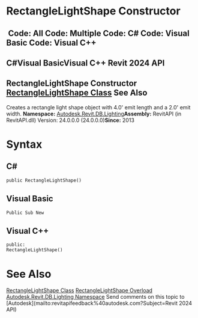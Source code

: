 # RectangleLightShape Constructor

﻿
 Code: All Code: Multiple Code: C# Code: Visual Basic Code: Visual C++   
---  
C#Visual BasicVisual C++
Revit 2024 API  
---  
RectangleLightShape Constructor   
[RectangleLightShape Class](1b9a5edf-d0dc-ce3b-cedd-75c01e431bac.md "RectangleLightShape Class") See Also  
---  
Creates a rectangle light shape object with 4.0' emit length and a 2.0' emit width. 
**Namespace:** [Autodesk.Revit.DB.Lighting](a6a04f07-7fd2-0a4e-12e7-01842ee6daaf.md "Autodesk.Revit.DB.Lighting Namespace")**Assembly:** RevitAPI (in RevitAPI.dll) Version: 24.0.0.0 (24.0.0.0)**Since:** 2013 
# Syntax
C#  
---  
```text
public RectangleLightShape()
```
  
Visual Basic  
---  
```text
Public Sub New
```
  
Visual C++  
---  
```text
public:
RectangleLightShape()
```
  
# See Also
[RectangleLightShape Class](1b9a5edf-d0dc-ce3b-cedd-75c01e431bac.md "RectangleLightShape Class")
[RectangleLightShape Overload](40f34fb2-fd8d-ae1f-7bab-8eba42e67bdd.md "RectangleLightShape Constructor")
[Autodesk.Revit.DB.Lighting Namespace](a6a04f07-7fd2-0a4e-12e7-01842ee6daaf.md "Autodesk.Revit.DB.Lighting Namespace")
Send comments on this topic to [Autodesk](mailto:revitapifeedback%40autodesk.com?Subject=Revit 2024 API)